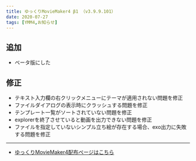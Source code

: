 ```yaml
---
title: ゆっくりMovieMaker4 β1 （v3.9.9.101）
date: 2020-07-27
tags: [YMM4,お知らせ]
---
```

## 追加
- ベータ版にした
## 修正
- テキスト入力欄の右クリックメニューにテーマが適用されない問題を修正
- ファイルダイアログの表示時にクラッシュする問題を修正
- テンプレート一覧がソートされていない問題を修正
- explorerを終了させていると動画を出力できない問題を修正
- ファイルを指定していないシンプル立ち絵が存在する場合、exo出力に失敗する問題を修正

---

- [ゆっくりMovieMaker4配布ページはこちら](../index.md)